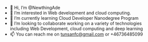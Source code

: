 - 👋 Hi, I’m @NewthingAde
- 👀 I’m interested in Web development and cloud computing. 
- 🌱 I’m currently learning Cloud Developer Nanodegree Program
- 💞️ I’m looking to collaborate working on a variety of technologies including Web Development, cloud computing and deep learning
- 📫 You can reach me on tunsanfc@gmail.com or +46736485099

<!---
NewthingAde/NewthingAde is a ✨ special ✨ repository because its `README.md` (this file) appears on your GitHub profile.
You can click the Preview link to take a look at your changes.
--->
